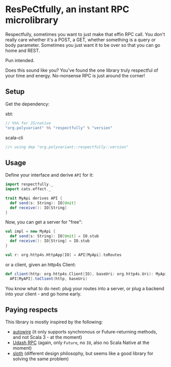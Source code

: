 # ResPeCtfully, an instant RPC microlibrary

Respectfully, sometimes you want to just make that effin RPC call. You don't really care whether it's a POST, a GET, whether something is a query or body parameter. Sometimes you just want it to be over so that you can go home and REST.

Pun intended.

Does this sound like you? You've found the one library truly respectful of your time and energy. No-nonsense RPC is just around the corner!

## Setup

Get the dependency:

sbt:

```scala
// %%% for JS/native
"org.polyvariant" %% "respectfully" % "version"
```

scala-cli

```scala
//> using dep "org.polyvariant::respectfully::version"
```

## Usage

Define your interface and derive `API` for it:

```scala
import respectfully._
import cats.effect._

trait MyApi derives API {
  def send(s: String): IO[Unit]
  def receive(): IO[String]
}
```

Now, you can get a server for "free":

```scala
val impl = new MyApi {
  def send(s: String): IO[Unit] = IO.stub
  def receive(): IO[String] = IO.stub
}

val r: org.http4s.HttpApp[IO] = API[MyApi].toRoutes
```

or a client, given an http4s Client:

```scala
def client(http: org.http4s.Client[IO], baseUri: org.http4s.Uri): MyApi =
  API[MyAPI].toClient(http, baseUri)
```

You know what to do next: plug your routes into a server, or plug a backend into your client - and go home early.

## Paying respects

This library is mostly inspired by the following:

- [autowire](https://github.com/lihaoyi/autowire) (it only supports synchronous or Future-returning methods, and not Scala 3 - at the moment)
- [Udash RPC](https://guide.udash.io/rpc) (again, only `Future`, no `IO`, also no Scala Native at the moment)
- [sloth](https://github.com/cornerman/sloth) (different design philosophy, but seems like a good library for solving the same problem)
